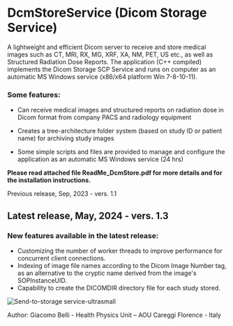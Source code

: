 # DcmStoreService  (Dicom Storage Service)

A lightweight and efficient Dicom server to receive and store medical images such as CT, MRI, RX, MG, XRF, XA, NM, PET, US etc., as well as Structured Radiation Dose Reports.
The application (C++ compiled) implements the Dicom Storage SCP Service and runs on computer as an automatic MS Windows service (x86/x64 platform Win 7-8-10-11).

### Some features:
- Can receive medical images and structured reports on radiation dose in Dicom format from company PACS and radiology equipment

- Creates a tree-architecture folder system (based on study ID or patient name) for archiving study images

- Some simple scripts and files are provided to manage and configure the application as an automatic MS Windows service (24 hrs)


**Please read attached file ReadMe_DcmStore.pdf for more details and for the installation instructions.**
   

Previous release, Sep, 2023 - vers. 1.1


## Latest release, May, 2024 - vers. 1.3

### New features available in the latest release:
- Customizing the number of worker threads to improve performance for concurrent client connections.
- Indexing of image file names according to the Dicom Image Number tag, as an alternative to the cryptic name derived from the image's SOPInstanceUID.
- Capability to create the DICOMDIR directory file for each study stored. 




![Send-to-storage service-ultrasmall](https://github.com/giacbli/DcmStoreService/assets/15181782/d3c31ce8-046b-45f6-831f-87aec9ed98c1)




Author: Giacomo Belli -
Health Physics Unit – AOU Careggi
Florence - Italy

